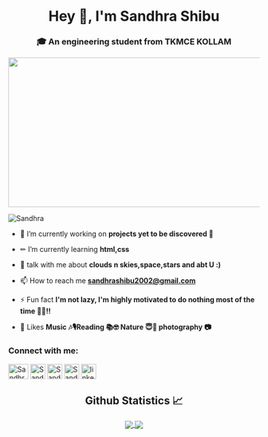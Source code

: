 
<h1 align="center">Hey 👋, I'm  Sandhra Shibu</h1>
<h3 align="center">🎓 An engineering student from TKMCE KOLLAM</h3>
<div align="center">
  <img src="https://media2.giphy.com/media/8MyXEVgue4ucw/giphy.gif?cid=ecf05e47czhflfe7vt7f71sxaj55igep725kkmr90gjnrono&rid=giphy.gif&ct=g" width="600" height="300"/>
</div>

<p align="left"> <img src="https://komarev.com/ghpvc/?username=SandhraShibu&label=Profile%20views&color=0e75b6&style=flat" alt="Sandhra" /> </p>

- 🔭 I’m currently working on **projects yet to be discovered 🧐**

- ✏ I’m currently learning **html,css**

- 💬 talk with me about **clouds n skies,space,stars and abt U :)**

- 📫 How to reach me **sandhrashibu2002@gmail.com**

- ⚡ Fun fact **I'm not lazy, I'm highly motivated to do nothing most of the time 🤷‍♀️!!**

- 💜  Likes **Music 🎶🎙Reading 📚🤓 Nature 😇🌿 photography 📷**

<h3 align="left">Connect with me:</h3>
<p align="left">
<a href="https://www.instagram.com/sandhrashibu/" target="blank"><img align="center" src="https://cdn.freebiesupply.com/images/large/2x/instagram-icon-white-on-black-circle.png" alt="Sandhra" height="30" width="40" /></a>
<a href="https://discord.com/users/Sandhra%20Shibu#5771" target="blank"><img align="center" src="https://encrypted-tbn0.gstatic.com/images?q=tbn:ANd9GcTspErpswcB-NyZPJwSbm0Q1Z6aYrgnVIeQMUE8Yw3KFris3kFskG__MaGmFl2qQ8L4RCU&usqp=CAU" alt="Sandhra" height="30" width="30" /></a>
<a href="https://open.spotify.com/user/31zg5342uzpeeijj554cwx6mooiq?si=vNe3PrWCQTuXnY9gtxQt7g&utm_source=copy-link" target="blank"><img align="center" src="https://i0.wp.com/i.pinimg.com/originals/6e/2c/66/6e2c669da97f9eff52a7f6926cda064d.jpg" alt="Sandhra" height="30" width="30" /></a>
<a href="https://twitter.com/SandhraShibu" target="blank"><img align="center" src="https://encrypted-tbn0.gstatic.com/images?q=tbn:ANd9GcRVFIEhROfXgTP1s-EkF0dnRYGlyo7t7XJviQ&usqp=CAU" alt="Sandhra" height="30" width="30" /></a>
  <a href="https://www.linkedin.com/in/sandhra-shibu-7a8ab7243/" target="blank"><img align="center" src="https://cdn.pixabay.com/photo/2017/12/06/04/57/linkedin-3000959_960_720.png" alt="linkedin" height="30" width="30" /></a>
</p>


<h2 align="center"> Github Statistics 📈 </h2>
  
  <div align="center"> 
     <a href="">
      <img align="center" src="https://github-readme-stats-sigma-five.vercel.app/api?username=Sandhrashibu&show_icons=true&include_all_commits=true&count_private=true&theme=react&line_height=40" />
    </a>
    <a href="">
      <img align="center" src="https://github-readme-stats.vercel.app/api/top-langs/?username=Sandhrashibu&theme=react&line_height=40&hide=css"/>
    </a>
</div





